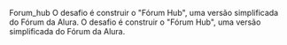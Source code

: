  F o r u m _ h u b 
 
O desafio é construir o "Fórum Hub", uma versão simplificada do Fórum da Alura.
O desafio é construir o "Fórum Hub", uma versão simplificada do Fórum da Alura.
 
